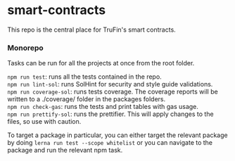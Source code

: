 # smart-contracts
This repo is the central place for TruFin's smart contracts.

### Monorepo
Tasks can be run for all the projects at once from the root folder.

`npm run test`: runs all the tests contained in the repo.  
`npm run lint-sol`: runs SolHint for security and style guide validations.  
`npm run coverage-sol`: runs tests coverage. The coverage reports will be written to a ./coverage/ folder in the packages folders.  
`npm run check-gas`: runs the tests and print tables with gas usage.  
`npm run prettify-sol`: runs the prettifier. This will apply changes to the files, so use with caution.  


To target a package in particular, you can either target the relevant package by doing `lerna run test --scope whitelist` or you can navigate to the package and run the relevant npm task.
